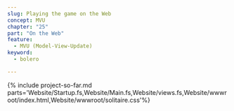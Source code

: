 ```yaml
---
slug: Playing the game on the Web
concept: MVU
chapter: "25"
part: "On the Web"
feature: 
  - MVU (Model-View-Update)
keyword:
  - bolero

---
```



{% include project-so-far.md parts='Website/Startup.fs,Website/Main.fs,Website/views.fs,Website/wwwroot/index.html,Website/wwwroot/solitaire.css'%}